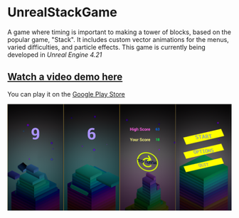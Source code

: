 # UnrealStackGame
A game where timing is important to making a tower of blocks, based on the popular game, "Stack". It includes custom vector animations for the menus, varied difficulties, and particle effects. This game is currently being developed in *Unreal Engine 4.21*

## [Watch a video demo here](https://youtu.be/jPKpmKMpYws)

You can play it on the [Google Play Store](https://play.google.com/store/apps/details?id=com.GeekTechnique.InfinityStack)

![](StackDemo.png)
